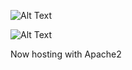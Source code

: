 ![Alt Text](./images/Screenshot%202025-05-24%20at%2021.05.33.png)


![Alt Text](./images/pic.png)

Now hosting with Apache2
